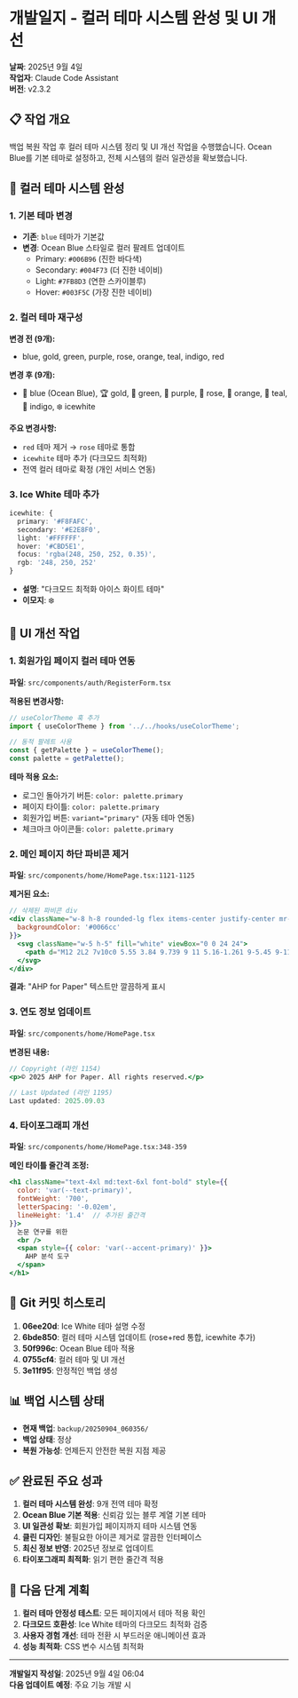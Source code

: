 # 개발일지 - 컬러 테마 시스템 완성 및 UI 개선

**날짜**: 2025년 9월 4일  
**작업자**: Claude Code Assistant  
**버전**: v2.3.2  

## 📋 작업 개요

백업 복원 작업 후 컬러 테마 시스템 정리 및 UI 개선 작업을 수행했습니다. Ocean Blue를 기본 테마로 설정하고, 전체 시스템의 컬러 일관성을 확보했습니다.

## 🎨 컬러 테마 시스템 완성

### 1. 기본 테마 변경
- **기존**: `blue` 테마가 기본값
- **변경**: Ocean Blue 스타일로 컬러 팔레트 업데이트
  - Primary: `#006B96` (진한 바다색)
  - Secondary: `#004F73` (더 진한 네이비)
  - Light: `#7FB8D3` (연한 스카이블루)
  - Hover: `#003F5C` (가장 진한 네이비)

### 2. 컬러 테마 재구성
**변경 전 (9개):**
- blue, gold, green, purple, rose, orange, teal, indigo, red

**변경 후 (9개):**
- 🌊 blue (Ocean Blue), 🏆 gold, 🌿 green, 👑 purple, 🌹 rose, 🌅 orange, 💎 teal, 🌌 indigo, ❄️ icewhite

**주요 변경사항:**
- `red` 테마 제거 → `rose` 테마로 통합
- `icewhite` 테마 추가 (다크모드 최적화)
- 전역 컬러 테마로 확정 (개인 서비스 연동)

### 3. Ice White 테마 추가
```typescript
icewhite: {
  primary: '#F8FAFC',
  secondary: '#E2E8F0', 
  light: '#FFFFFF',
  hover: '#CBD5E1',
  focus: 'rgba(248, 250, 252, 0.35)',
  rgb: '248, 250, 252'
}
```
- **설명**: "다크모드 최적화 아이스 화이트 테마"
- **이모지**: ❄️

## 🔧 UI 개선 작업

### 1. 회원가입 페이지 컬러 테마 연동
**파일**: `src/components/auth/RegisterForm.tsx`

**적용된 변경사항:**
```typescript
// useColorTheme 훅 추가
import { useColorTheme } from '../../hooks/useColorTheme';

// 동적 팔레트 사용
const { getPalette } = useColorTheme();
const palette = getPalette();
```

**테마 적용 요소:**
- 로그인 돌아가기 버튼: `color: palette.primary`
- 페이지 타이틀: `color: palette.primary` 
- 회원가입 버튼: `variant="primary"` (자동 테마 연동)
- 체크마크 아이콘들: `color: palette.primary`

### 2. 메인 페이지 하단 파비콘 제거
**파일**: `src/components/home/HomePage.tsx:1121-1125`

**제거된 요소:**
```jsx
// 삭제된 파비콘 div
<div className="w-8 h-8 rounded-lg flex items-center justify-center mr-3" style={{
  backgroundColor: '#0066cc'
}}>
  <svg className="w-5 h-5" fill="white" viewBox="0 0 24 24">
    <path d="M12 2L2 7v10c0 5.55 3.84 9.739 9 11 5.16-1.261 9-5.45 9-11V7l-10-5z"/>
  </svg>
</div>
```

**결과**: "AHP for Paper" 텍스트만 깔끔하게 표시

### 3. 연도 정보 업데이트
**파일**: `src/components/home/HomePage.tsx`

**변경된 내용:**
```jsx
// Copyright (라인 1154)
<p>© 2025 AHP for Paper. All rights reserved.</p>

// Last Updated (라인 1195)  
Last updated: 2025.09.03
```

### 4. 타이포그래피 개선
**파일**: `src/components/home/HomePage.tsx:348-359`

**메인 타이틀 줄간격 조정:**
```jsx
<h1 className="text-4xl md:text-6xl font-bold" style={{ 
  color: 'var(--text-primary)',
  fontWeight: '700',
  letterSpacing: '-0.02em',
  lineHeight: '1.4'  // 추가된 줄간격
}}>
  논문 연구를 위한
  <br />
  <span style={{ color: 'var(--accent-primary)' }}>
    AHP 분석 도구
  </span>
</h1>
```

## 🔄 Git 커밋 히스토리

1. **06ee20d**: Ice White 테마 설명 수정
2. **6bde850**: 컬러 테마 시스템 업데이트 (rose+red 통합, icewhite 추가)
3. **50f996c**: Ocean Blue 테마 적용
4. **0755cf4**: 컬러 테마 및 UI 개선
5. **3e11f95**: 안정적인 백업 생성

## 📊 백업 시스템 상태

- **현재 백업**: `backup/20250904_060356/`
- **백업 상태**: 정상
- **복원 가능성**: 언제든지 안전한 복원 지점 제공

## ✅ 완료된 주요 성과

1. **컬러 테마 시스템 완성**: 9개 전역 테마 확정
2. **Ocean Blue 기본 적용**: 신뢰감 있는 블루 계열 기본 테마
3. **UI 일관성 확보**: 회원가입 페이지까지 테마 시스템 연동
4. **클린 디자인**: 불필요한 아이콘 제거로 깔끔한 인터페이스
5. **최신 정보 반영**: 2025년 정보로 업데이트
6. **타이포그래피 최적화**: 읽기 편한 줄간격 적용

## 🚀 다음 단계 계획

1. **컬러 테마 안정성 테스트**: 모든 페이지에서 테마 적용 확인
2. **다크모드 호환성**: Ice White 테마의 다크모드 최적화 검증
3. **사용자 경험 개선**: 테마 전환 시 부드러운 애니메이션 효과
4. **성능 최적화**: CSS 변수 시스템 최적화

---

**개발일지 작성일**: 2025년 9월 4일 06:04  
**다음 업데이트 예정**: 주요 기능 개발 시